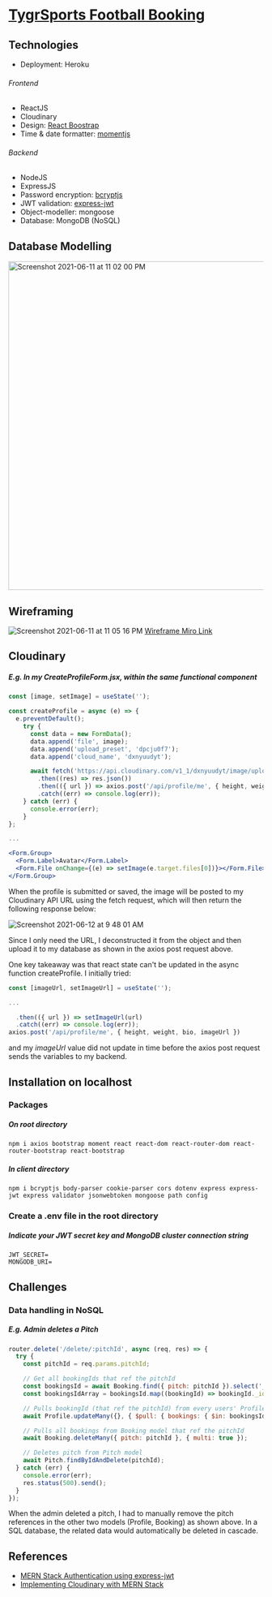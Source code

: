 # [TygrSports Football Booking](https://tygr-sports.herokuapp.com/)

## Technologies
  * Deployment: Heroku
###### Frontend
  * ReactJS
  * Cloudinary
  * Design: [React Boostrap](https://react-bootstrap.github.io/)
  * Time & date formatter: [momentjs](https://momentjs.com/)
###### Backend
  * NodeJS
  * ExpressJS
  * Password encryption: [bcryptjs](https://www.npmjs.com/package/bcryptjs)
  * JWT validation: [express-jwt](https://www.npmjs.com/package/express-jwt)
  * Object-modeller: mongoose
  * Database: MongoDB (NoSQL)
  
## Database Modelling
<img width="648" alt="Screenshot 2021-06-11 at 11 02 00 PM" src="https://user-images.githubusercontent.com/25051776/121707393-173dc380-cb09-11eb-980e-839d7a0e11d9.png">

## Wireframing
![Screenshot 2021-06-11 at 11 05 16 PM](https://user-images.githubusercontent.com/25051776/121707770-7f8ca500-cb09-11eb-845b-52e3e586cd1c.png)
[Wireframe Miro Link](https://miro.com/app/board/o9J_l_qfkss=/)

## Cloudinary

##### E.g. In my CreateProfileForm.jsx, within the same functional component
```jsx
const [image, setImage] = useState('');

const createProfile = async (e) => {
  e.preventDefault();
    try {
      const data = new FormData();
      data.append('file', image);
      data.append('upload_preset', 'dpcju0f7');
      data.append('cloud_name', 'dxnyuudyt');

      await fetch('https://api.cloudinary.com/v1_1/dxnyuudyt/image/upload', { method: 'post', body: data })
        .then((res) => res.json())
        .then(({ url }) => axios.post('/api/profile/me', { height, weight, bio, url }))
        .catch((err) => console.log(err));
    } catch (err) {
      console.error(err);
    }
};

...

<Form.Group>
  <Form.Label>Avatar</Form.Label>
  <Form.File onChange={(e) => setImage(e.target.files[0])}></Form.File>
</Form.Group>
```
When the profile is submitted or saved, the image will be posted to my Cloudinary API URL using the fetch request, which will then return the following response below:

![Screenshot 2021-06-12 at 9 48 01 AM](https://user-images.githubusercontent.com/25051776/121761676-c4452a00-cb63-11eb-9067-f6ac024c5572.png)

Since I only need the URL, I deconstructed it from the object and then upload it to my database as shown in the axios post request above.


One key takeaway was that react state can't be updated in the async function createProfile. I initially tried:
```jsx
const [imageUrl, setImageUrl] = useState('');

...

  .then(({ url }) => setImageUrl(url)
  .catch((err) => console.log(err));
axios.post('/api/profile/me', { height, weight, bio, imageUrl })
```
and my _imageUrl_ value did not update in time before the axios post request sends the variables to my backend.

## Installation on localhost

### Packages
##### On root directory
```
npm i axios bootstrap moment react react-dom react-router-dom react-router-bootstrap react-bootstrap
```
##### In client directory
```
npm i bcryptjs body-parser cookie-parser cors dotenv express express-jwt express validator jsonwebtoken mongoose path config
```
### Create a .env file in the root directory
##### Indicate your JWT secret key and MongoDB cluster connection string
```
JWT_SECRET=
MONGODB_URI=
```

## Challenges
### Data handling in NoSQL
##### E.g. Admin deletes a Pitch
```javascript
router.delete('/delete/:pitchId', async (req, res) => {
  try {
    const pitchId = req.params.pitchId;

    // Get all bookingIds that ref the pitchId
    const bookingsId = await Booking.find({ pitch: pitchId }).select('_id');
    const bookingsIdArray = bookingsId.map((bookingId) => bookingId._id);

    // Pulls bookingId (that ref the pitchId) from every users' Profile bookings array
    await Profile.updateMany({}, { $pull: { bookings: { $in: bookingsIdArray } } }, { multi: true });

    // Pulls all bookings from Booking model that ref the pitchId
    await Booking.deleteMany({ pitch: pitchId }, { multi: true });

    // Deletes pitch from Pitch model
    await Pitch.findByIdAndDelete(pitchId);
  } catch (err) {
    console.error(err);
    res.status(500).send();
  }
});
```
When the admin deleted a pitch, I had to manually remove the pitch references in the other two models (Profile, Booking) as shown above. In a SQL database, the related data would automatically be deleted in cascade.

## References
  * [MERN Stack Authentication using express-jwt](https://youtube.com/playlist?list=PLJM1tXwlGdaf57oUx0rIqSW668Rpo_7oU)
  * [Implementing Cloudinary with MERN Stack](https://youtu.be/uP568vOaBbQ)
